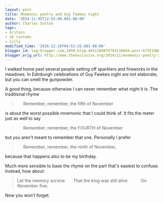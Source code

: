 ```yaml
---
layout: post
title: Mnemonic poetry and Guy Fawkes night
date: '2014-11-05T12:55:00.001-08:00'
author: Charles Sutton
tags:
- britain
- uk customs
- silly
modified_time: '2016-12-28T04:52:26.881-08:00'
blogger_id: tag:blogger.com,1999:blog-4651184076703138844.post-6735108038342046344
blogger_orig_url: http://www.theexclusive.org/2014/11/mnemonic-poetry-and-guy-fawkes-night.html
---
```

I walked home past several people setting off sparklers and fireworks in the meadows. In Edinburgh celebrations of Guy Fawkes night are not elaborate, but you can smell the gunpowder.

A good thing, because otherwise I can never remember what night it is. The traditional rhyme

>      Remember, remember, the fifth of November

is about the worst possible mnemonic that I could think of. It fits the meter just as well to say

>      Remember, remember, the FOURTH of November

but you aren't meant to remember that one. Personally I prefer

>      Remember, remember, the ninth of November,

because that happens also to be my birthday.

Much more sensible to base the rhyme on the part that's easiest to confuse.
Instead, how about:

> Let the memory survive
>       That the king was still alive
>           On November five.

Now you won't forget.

